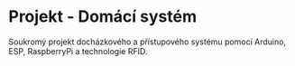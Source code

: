 # Projekt - Domácí systém

Soukromý projekt docházkového a přístupového systému pomocí Arduino, ESP, RaspberryPi a technologie RFID.

